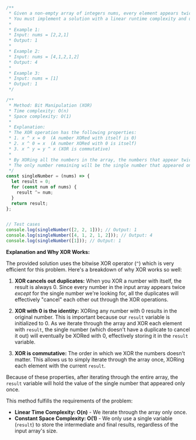 ```javascript
/**
 * Given a non-empty array of integers nums, every element appears twice except for one. Find that single one.
 * You must implement a solution with a linear runtime complexity and use only constant extra space.
 *
 * Example 1:
 * Input: nums = [2,2,1]
 * Output: 1
 *
 * Example 2:
 * Input: nums = [4,1,2,1,2]
 * Output: 4
 *
 * Example 3:
 * Input: nums = [1]
 * Output: 1
 */

/**
 * Method: Bit Manipulation (XOR)
 * Time complexity: O(n)
 * Space complexity: O(1)
 *
 * Explanation:
 * The XOR operation has the following properties:
 * 1. x ^ x = 0  (A number XORed with itself is 0)
 * 2. x ^ 0 = x  (A number XORed with 0 is itself)
 * 3. x ^ y = y ^ x (XOR is commutative)
 *
 * By XORing all the numbers in the array, the numbers that appear twice will cancel each other out (because x ^ x = 0).
 * The only number remaining will be the single number that appeared only once.
 */
const singleNumber = (nums) => {
  let result = 0;
  for (const num of nums) {
    result ^= num;
  }
  return result;
};


// Test cases
console.log(singleNumber([2, 2, 1])); // Output: 1
console.log(singleNumber([4, 1, 2, 1, 2])); // Output: 4
console.log(singleNumber([1])); // Output: 1

```

**Explanation and Why XOR Works:**

The provided solution uses the bitwise XOR operator (`^`) which is very efficient for this problem.  Here's a breakdown of why XOR works so well:

1. **XOR cancels out duplicates:** When you XOR a number with itself, the result is always 0.  Since every number in the input array appears twice *except* for the single number we're looking for, all the duplicates will effectively "cancel" each other out through the XOR operations.

2. **XOR with 0 is the identity:**  XORing any number with 0 results in the original number.  This is important because our `result` variable is initialized to 0. As we iterate through the array and XOR each element with `result`, the single number (which doesn't have a duplicate to cancel it out) will eventually be XORed with 0, effectively storing it in the `result` variable.

3. **XOR is commutative:** The order in which we XOR the numbers doesn't matter.  This allows us to simply iterate through the array once, XORing each element with the current `result`.

Because of these properties, after iterating through the entire array, the `result` variable will hold the value of the single number that appeared only once.


This method fulfills the requirements of the problem:

* **Linear Time Complexity: O(n)** - We iterate through the array only once.
* **Constant Space Complexity: O(1)** - We only use a single variable (`result`) to store the intermediate and final results, regardless of the input array's size.
